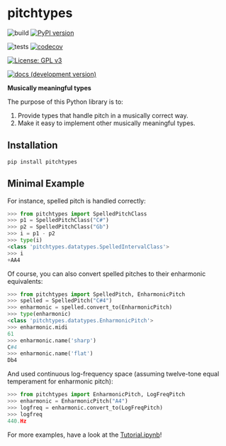 # pitchtypes

![build](https://github.com/DCMLab/pitchtypes/workflows/build/badge.svg)
[![PyPI version](https://badge.fury.io/py/pitchtypes.svg)](https://badge.fury.io/py/pitchtypes)

![tests](https://github.com/DCMLab/pitchtypes/workflows/tests/badge.svg)
[![codecov](https://codecov.io/gh/DCMLab/pitchtypes/branch/master/graph/badge.svg)](https://codecov.io/gh/DCMLab/pitchtypes)

[![License: GPL v3](https://img.shields.io/badge/License-GPLv3-blue.svg)](https://www.gnu.org/licenses/gpl-3.0)

[![docs (development version)](https://img.shields.io/badge/docs-dev-blue.svg)](https://dcmlab.github.io/pitchtypes/)

**Musically meaningful types**

The purpose of this Python library is to:

1. Provide types that handle pitch in a musically correct way.
2. Make it easy to implement other musically meaningful types.

## Installation

`pip install pitchtypes`

## Minimal Example

For instance, spelled pitch is handled correctly:

```python
>>> from pitchtypes import SpelledPitchClass
>>> p1 = SpelledPitchClass("C#")
>>> p2 = SpelledPitchClass("Gb")
>>> i = p1 - p2
>>> type(i)
<class 'pitchtypes.datatypes.SpelledIntervalClass'>
>>> i
+AA4
```

Of course, you can also convert spelled pitches to their enharmonic equivalents:

```python
>>> from pitchtypes import SpelledPitch, EnharmonicPitch
>>> spelled = SpelledPitch("C#4")
>>> enharmonic = spelled.convert_to(EnharmonicPitch)
>>> type(enharmonic)
<class 'pitchtypes.datatypes.EnharmonicPitch'>
>>> enharmonic.midi
61
>>> enharmonic.name('sharp')
C#4
>>> enharmonic.name('flat')
Db4
```

And used continuous log-frequency space (assuming twelve-tone equal temperament for enharmonic pitch):

```python
>>> from pitchtypes import EnharmonicPitch, LogFreqPitch
>>> enharmonic = EnharmonicPitch("A4")
>>> logfreq = enharmonic.convert_to(LogFreqPitch)
>>> logfreq
440.Hz
```
For more examples, have a look at the [Tutorial.ipynb](Tutorial.ipynb)!
